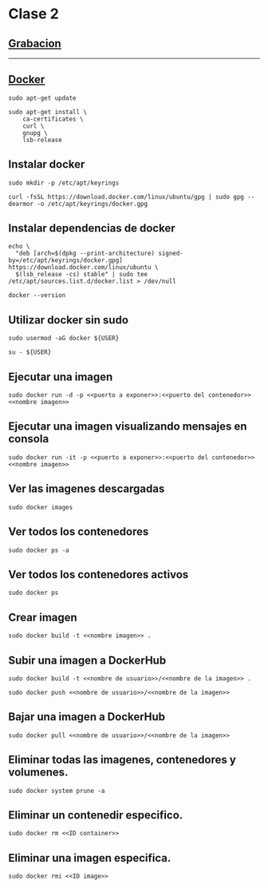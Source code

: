 # Clase 2


## [Grabacion]()
----------

## [Docker](https://docs.docker.com/engine/install/ubuntu/#install-using-the-repository)

```
sudo apt-get update

sudo apt-get install \
    ca-certificates \
    curl \
    gnupg \
    lsb-release
```

## Instalar docker

```
sudo mkdir -p /etc/apt/keyrings

curl -fsSL https://download.docker.com/linux/ubuntu/gpg | sudo gpg --dearmor -o /etc/apt/keyrings/docker.gpg
```

## Instalar dependencias de docker

```
echo \
  "deb [arch=$(dpkg --print-architecture) signed-by=/etc/apt/keyrings/docker.gpg] https://download.docker.com/linux/ubuntu \
  $(lsb_release -cs) stable" | sudo tee /etc/apt/sources.list.d/docker.list > /dev/null

docker --version
```

## Utilizar docker sin sudo

````
sudo usermod -aG docker ${USER}

su - ${USER}

````

## Ejecutar una imagen

```
sudo docker run -d -p <<puerto a exponer>>:<<puerto del contenedor>> <<nombre imagen>>
```

## Ejecutar una imagen visualizando mensajes en consola

```
sudo docker run -it -p <<puerto a exponer>>:<<puerto del contenedor>> <<nombre imagen>>
```

## Ver las imagenes descargadas

```
sudo docker images
```

## Ver todos los contenedores

```
sudo docker ps -a
```

## Ver todos los contenedores activos

```
sudo docker ps
```

## Crear imagen

```
sudo docker build -t <<nombre imagen>> .
```

## Subir una imagen a DockerHub
```
sudo docker build -t <<nombre de usuario>>/<<nombre de la imagen>> .

sudo docker push <<nombre de usuario>>/<<nombre de la imagen>>
```

## Bajar una imagen a DockerHub
```
sudo docker pull <<nombre de usuario>>/<<nombre de la imagen>>
```

## Eliminar todas las imagenes, contenedores y volumenes.

```
sudo docker system prune -a
```

## Eliminar un contenedir especifico.

```
sudo docker rm <<ID container>>
```

## Eliminar una imagen especifica.

```
sudo docker rmi <<ID image>>
```
